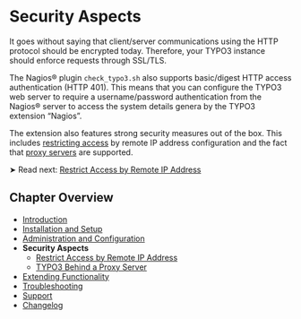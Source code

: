 # Security Aspects

It goes without saying that client/server communications using the HTTP protocol should be encrypted today. Therefore, your TYPO3 instance should enforce requests through SSL/TLS.

The Nagios® plugin `check_typo3.sh` also supports basic/digest HTTP access authentication (HTTP 401). This means that you can configure the TYPO3 web server to require a username/password authentication from the Nagios® server to access the system details genera by the TYPO3 extension “Nagios”.

The extension also features strong security measures out of the box. This includes [restricting access](RestrictAccessByRemoteIpAddress/Index.md) by remote IP address configuration and the fact that [proxy servers](Typo3BehindAProxyServer/Index.md) are supported.

➤ Read next: [Restrict Access by Remote IP Address](RestrictAccessByRemoteIpAddress/Index.md)


## Chapter Overview

- [Introduction](../Introduction/Index.md)
- [Installation and Setup](../InstallationAndSetup/Index.md)
- [Administration and Configuration](../AdministrationAndConfiguration/Index.md)
- **Security Aspects**
  - [Restrict Access by Remote IP Address](RestrictAccessByRemoteIpAddress/Index.md)
  - [TYPO3 Behind a Proxy Server](Typo3BehindAProxyServer/Index.md)
- [Extending Functionality](../ExtendingFunctionality/Index.md)
- [Troubleshooting](../Troubleshooting/Index.md)
- [Support](../Support/Index.md)
- [Changelog](../Changelog/Index.md)
